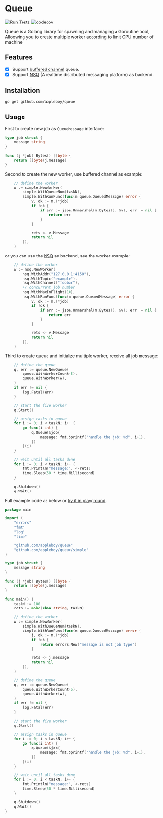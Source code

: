# Queue

[![Run Tests](https://github.com/appleboy/queue/actions/workflows/go.yml/badge.svg?branch=master)](https://github.com/appleboy/queue/actions/workflows/go.yml)
[![codecov](https://codecov.io/gh/appleboy/queue/branch/master/graph/badge.svg?token=V8A1WA0P5E)](https://codecov.io/gh/appleboy/queue)

Queue is a Golang library for spawning and managing a Goroutine pool, Alloowing you to create multiple worker according to limit CPU number of machine.

## Features

* [x] Support [buffered channel](https://gobyexample.com/channel-buffering) queue.
* [x] Support [NSQ](https://nsq.io/) (A realtime distributed messaging platform) as backend.

## Installation

```sh
go get github.com/appleboy/queue
```

## Usage

First to create new job as `QueueMessage` interface:

```go
type job struct {
	message string
}

func (j *job) Bytes() []byte {
	return []byte(j.message)
}
```

Second to create the new worker, use buffered channel as example:

```go
	// define the worker
	w := simple.NewWorker(
		simple.WithQueueNum(taskN),
		simple.WithRunFunc(func(m queue.QueuedMessage) error {
			v, ok := m.(*job)
			if !ok {
				if err := json.Unmarshal(m.Bytes(), &v); err != nil {
					return err
				}
			}

			rets <- v.Message
			return nil
		}),
	)
```

or you can use the [NSQ](https://nsq.io/) as backend, see the worker example:

```go
	// define the worker
	w := nsq.NewWorker(
		nsq.WithAddr("127.0.0.1:4150"),
		nsq.WithTopic("example"),
		nsq.WithChannel("foobar"),
		// concurrent job number
		nsq.WithMaxInFlight(10),
		nsq.WithRunFunc(func(m queue.QueuedMessage) error {
			v, ok := m.(*job)
			if !ok {
				if err := json.Unmarshal(m.Bytes(), &v); err != nil {
					return err
				}
			}

			rets <- v.Message
			return nil
		}),
	)
```

Third to create queue and initialize multiple worker, receive all job message:

```go
	// define the queue
	q, err := queue.NewQueue(
		queue.WithWorkerCount(5),
		queue.WithWorker(w),
	)
	if err != nil {
		log.Fatal(err)
	}

	// start the five worker
	q.Start()

	// assign tasks in queue
	for i := 0; i < taskN; i++ {
		go func(i int) {
			q.Queue(&job{
				message: fmt.Sprintf("handle the job: %d", i+1),
			})
		}(i)
	}

	// wait until all tasks done
	for i := 0; i < taskN; i++ {
		fmt.Println("message:", <-rets)
		time.Sleep(50 * time.Millisecond)
	}

	q.Shutdown()
	q.Wait()
```

Full example code as below or [try it in playground](https://play.golang.org/p/DlhCQgZZ1Bb).

```go
package main

import (
	"errors"
	"fmt"
	"log"
	"time"

	"github.com/appleboy/queue"
	"github.com/appleboy/queue/simple"
)

type job struct {
	message string
}

func (j *job) Bytes() []byte {
	return []byte(j.message)
}

func main() {
	taskN := 100
	rets := make(chan string, taskN)

	// define the worker
	w := simple.NewWorker(
		simple.WithQueueNum(taskN),
		simple.WithRunFunc(func(m queue.QueuedMessage) error {
			j, ok := m.(*job)
			if !ok {
				return errors.New("message is not job type")
			}

			rets <- j.message
			return nil
		}),
	)

	// define the queue
	q, err := queue.NewQueue(
		queue.WithWorkerCount(5),
		queue.WithWorker(w),
	)
	if err != nil {
		log.Fatal(err)
	}

	// start the five worker
	q.Start()

	// assign tasks in queue
	for i := 0; i < taskN; i++ {
		go func(i int) {
			q.Queue(&job{
				message: fmt.Sprintf("handle the job: %d", i+1),
			})
		}(i)
	}

	// wait until all tasks done
	for i := 0; i < taskN; i++ {
		fmt.Println("message:", <-rets)
		time.Sleep(50 * time.Millisecond)
	}

	q.Shutdown()
	q.Wait()
}
```
